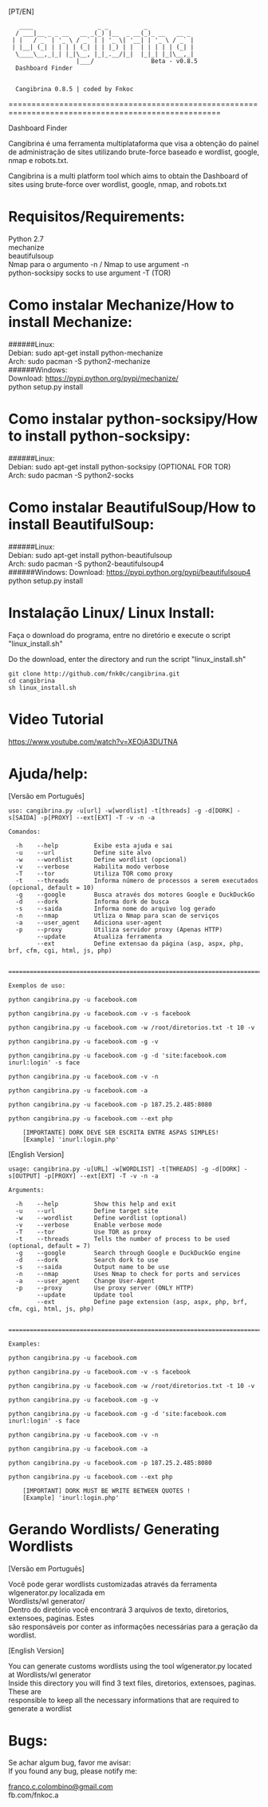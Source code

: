 [PT/EN]

 	   ____                  _ _          _             
	  / ___|__ _ _ __   __ _(_) |__  _ __(_)_ __   __ _ 
	 | |   / _` | '_ \ / _` | | '_ \| '__| | '_ \ / _` |
	 | |__| (_| | | | | (_| | | |_) | |  | | | | | (_| |
	  \____\__,_|_| |_|\__, |_|_.__/|_|  |_|_| |_|\__,_|
		               |___/                Beta - v0.8.5
	  Dashboard Finder


	  Cangibrina 0.8.5 | coded by Fnkoc

====================================================================================================

Dashboard Finder 

Cangibrina é uma ferramenta multiplataforma que visa a obtenção do painel de administração de sites 
utilizando brute-force baseado e wordlist, google, nmap e robots.txt.

Cangibrina is a multi platform tool which aims to obtain the Dashboard of sites using brute-force 
over wordlist, google, nmap, and robots.txt

Requisitos/Requirements:  
====================================================================================================
Python 2.7    
mechanize    
beautifulsoup  
Nmap para o argumento -n    /	Nmap to use argument -n        
python-socksipy socks to use argument -T (TOR)      


Como instalar Mechanize/How to install Mechanize:     
====================================================================================================
######Linux:  
	Debian: sudo apt-get install python-mechanize  
	Arch: sudo pacman -S python2-mechanize  
######Windows:  
	Download: https://pypi.python.org/pypi/mechanize/          
	python setup.py install         

Como instalar python-socksipy/How to install python-socksipy:           
====================================================================================================
######Linux:     
	Debian: sudo apt-get install python-socksipy (OPTIONAL FOR TOR)       
	Arch: sudo pacman -S python2-socks         

Como instalar BeautifulSoup/How to install BeautifulSoup:     
====================================================================================================
######Linux:      
	Debian: sudo apt-get install python-beautifulsoup       
	Arch: sudo pacman -S python2-beautifulsoup4     
######Windows:
	Download: https://pypi.python.org/pypi/beautifulsoup4  
	python setup.py install  

Instalação Linux/ Linux Install:         
====================================================================================================     
Faça o download do programa, entre no diretório e execute o script "linux_install.sh"

Do the download, enter the directory and run the script "linux_install.sh"

	git clone http://github.com/fnk0c/cangibrina.git
	cd cangibrina
	sh linux_install.sh

Video Tutorial
====================================================================================================     
https://www.youtube.com/watch?v=XEOjA3DUTNA

Ajuda/help:
====================================================================================================     
[Versão em Português]

	uso: cangibrina.py -u[url] -w[wordlist] -t[threads] -g -d[DORK] -s[SAIDA] -p[PROXY] --ext[EXT] -T -v -n -a

	Comandos:

	  -h	--help			Exibe esta ajuda e sai
	  -u	--url			Define site alvo
	  -w	--wordlist		Define wordlist (opcional)
	  -v	--verbose		Habilita modo verbose
	  -T	--tor			Utiliza TOR como proxy
	  -t	--threads		Informa número de processos a serem executados (opcional, default = 10)
	  -g	--google		Busca através dos motores Google e DuckDuckGo
	  -d	--dork			Informa dork de busca
	  -s	--saida			Informa nome do arquivo log gerado
	  -n	--nmap			Utliza o Nmap para scan de serviços
	  -a	--user_agent	Adiciona user-agent
	  -p	--proxy			Utiliza servidor proxy (Apenas HTTP)
	    	--update		Atualiza ferramenta
	    	--ext			Define extensao da página (asp, aspx, php, brf, cfm, cgi, html, js, php)


	===============================================================================

	Exemplos de uso:

	python cangibrina.py -u facebook.com

	python cangibrina.py -u facebook.com -v -s facebook

	python cangibrina.py -u facebook.com -w /root/diretorios.txt -t 10 -v

	python cangibrina.py -u facebook.com -g -v

	python cangibrina.py -u facebook.com -g -d 'site:facebook.com inurl:login' -s face

	python cangibrina.py -u facebook.com -v -n

	python cangibrina.py -u facebook.com -a

	python cangibrina.py -u facebook.com -p 187.25.2.485:8080
	
	python cangibrina.py -u facebook.com --ext php

		[IMPORTANTE] DORK DEVE SER ESCRITA ENTRE ASPAS SIMPLES!
		[Example] 'inurl:login.php'
 
 
[English Version]

	usage: cangibrina.py -u[URL] -w[WORDLIST] -t[THREADS] -g -d[DORK] -s[OUTPUT] -p[PROXY] --ext[EXT] -T -v -n -a

	Arguments:

	  -h 	--help			Show this help and exit
	  -u	--url			Define target site
	  -w	--wordlist		Define wordlist (optional)
	  -v	--verbose		Enable verbose mode
      -T	--tor			Use TOR as proxy
	  -t	--threads		Tells the number of process to be used (optional, default = 7)
	  -g	--google		Search through Google e DuckDuckGo engine
	  -d	--dork			Search dork to use
	  -s	--saida			Output name to be use
	  -n	--nmap			Uses Nmap to check for ports and services
	  -a 	--user_agent	Change User-Agent
	  -p	--proxy			Use proxy server (ONLY HTTP)
  	    	--update		Update tool
	    	--ext			Define page extension (asp, aspx, php, brf, cfm, cgi, html, js, php)


	===============================================================================

	Examples:

	python cangibrina.py -u facebook.com

	python cangibrina.py -u facebook.com -v -s facebook

	python cangibrina.py -u facebook.com -w /root/diretorios.txt -t 10 -v

	python cangibrina.py -u facebook.com -g -v

	python cangibrina.py -u facebook.com -g -d 'site:facebook.com inurl:login' -s face

	python cangibrina.py -u facebook.com -v -n

	python cangibrina.py -u facebook.com -a

	python cangibrina.py -u facebook.com -p 187.25.2.485:8080
	
	python cangibrina.py -u facebook.com --ext php

		[IMPORTANT] DORK MUST BE WRITE BETWEEN QUOTES !
		[Example] 'inurl:login.php'

Gerando Wordlists/ Generating Wordlists
=======================================
[Versão em Português]  

Você pode gerar wordlists customizadas através da ferramenta wlgenerator.py localizada em  
Wordlists/wl generator/  
Dentro do diretório você encontrará 3 arquivos de texto, diretorios, extensoes, paginas. Estes  
são responsáveis por conter as informações necessárias para a geração da wordlist.  

[English Version]  

You can generate customs wordlists using the tool wlgenerator.py located at Wordlists/wl generator  
Inside this directory you will find 3 text files, diretorios, extensoes, paginas. These are  
responsible to keep all the necessary informations that are required to generate a wordlist  

Bugs: 
====================================================================================================
Se achar algum bug, favor me avisar:  
If you found any bug, please notify me:  

franco.c.colombino@gmail.com  
fb.com/fnkoc.a  

